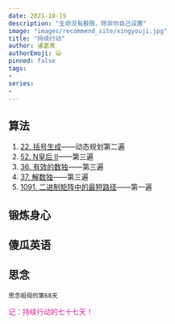 ```yaml
---
date: 2021-10-19
description: "生命没有极限，除非你自己设置"
image: "images/recommend_site/xingyouji.jpg"
title: "持续行动"
author: 诸葛青
authorEmoji: 😃
pinned: false
tags:
- 
series:
-
---
```


## 算法

1. [22. 括号生成](https://leetcode-cn.com/problems/generate-parentheses/)——动态规划第二遍
2. [52. N皇后 II](https://leetcode-cn.com/problems/n-queens-ii/)——第三遍
3. [36. 有效的数独](https://leetcode-cn.com/problems/valid-sudoku/)——第三遍
4. [37. 解数独](https://leetcode-cn.com/problems/sudoku-solver/)——第三遍
5. [1091. 二进制矩阵中的最短路径](https://leetcode-cn.com/problems/shortest-path-in-binary-matrix/)——第一遍

## 锻炼身心 

## 傻瓜英语

## 思念
``思念祖母的第68天``


<font color=VioletRed>记：持续行动的七十七天！</font>